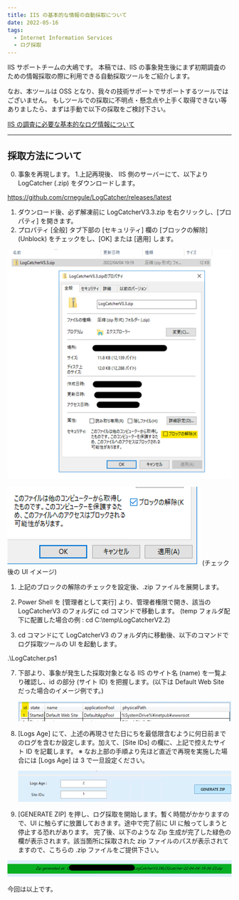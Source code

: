 ```yaml
---
title: IIS の基本的な情報の自動採取について
date: 2022-05-16
tags: 
  - Internet Information Services
  - ログ採取
---
```


IIS サポートチームの大嶋です。
本稿では、IIS の事象発生後にまず初期調査のための情報採取の際に利用できる自動採取ツールをご紹介します。

なお、本ツールは OSS となり、我々の技術サポートでサポートするツールではございません。
もしツールでの採取に不明点・懸念点や上手く取得できない等ありましたら、まずは手動で以下の採取をご検討下さい。

[IIS の調査に必要な基本的なログ情報について](https://jpdsi.github.io/blog/web-apps/LogCollection1/)

---------------

## 採取方法について
0. 事象を再現します。
1.上記再現後、 IIS 側のサーバーにて、以下より LogCatcher (.zip) をダウンロードします。

  https://github.com/crnegule/LogCatcher/releases/latest

1. ダウンロード後、必ず解凍前に LogCatcherV3.3.zip を右クリックし、[プロパティ] を開きます。
2. プロパティ [全般] タブ下部の [セキュリティ] 欄の [ブロックの解除] (Unblock) をチェックをし、[OK] または [適用] します。

![LogCatcherV3 のプロパティ](./iis-log-auto-collection/logcatcher-property.png)

![ブロックの解除](./iis-log-auto-collection/unblock.png)
(チェック後の UI イメージ)
 
1. 上記のブロックの解除のチェックを設定後、.zip ファイルを展開します。

2. Power Shell を [管理者として実行] より、管理者権限で開き、該当の LogCatcherV3 のフォルダに cd コマンドで移動します。
(temp フォルダ配下に配置した場合の例 : cd C:\temp\LogCatcherV2.2)

6. cd コマンドにて LogCatcherV3 のフォルダ内に移動後、以下のコマンドでログ採取ツールの UI を起動します。

  .\LogCatcher.ps1

7. 下部より、事象が発生した採取対象となる IIS のサイト名 (name) を一覧より確認し、id の部分 (サイト ID) を把握します。(以下は Default Web Site だった場合のイメージ例です。)

   ![サイト一覧](./iis-log-auto-collection/logcatcher-list.png)

8. [Logs Age] にて、上述の再現させた日にちを最低限含むように何日前までのログを含むか設定します。加えて、[Site IDs] の欄に、上記で控えたサイト ID を記載します。
※ なお上部の手順より先ほど直近で再現を実施した場合には [Logs Age] は 3 で一旦設定ください。

   ![Age と Site ID の指定例](./iis-log-auto-collection/select-ages.png)

9. [GENERATE ZIP] を押し、ログ採取を開始します。暫く時間がかかりますので、UI に触らずに放置しておきます。途中で完了前に UI に触ってしまうと停止する恐れがあります。
完了後、以下のような Zip 生成が完了した緑色の欄が表示されます。該当箇所に採取された zip ファイルのパスが表示されてますので、こちらの .zip ファイルをご提供下さい。

![採取成功](./iis-log-auto-collection/logcatcher-success.png)

今回は以上です。 
